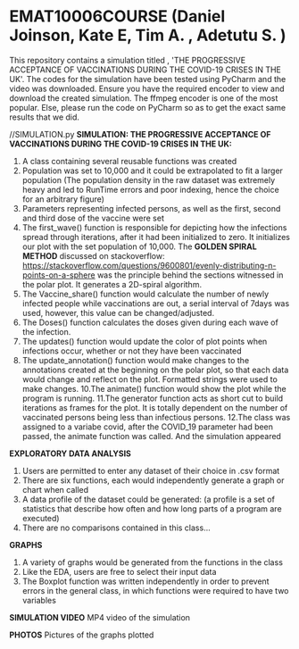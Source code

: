 # EMAT10006COURSE (Daniel Joinson, Kate E, Tim A. , Adetutu S. )
This repository contains a simulation titled , 'THE PROGRESSIVE ACCEPTANCE OF VACCINATIONS DURING THE COVID-19 CRISES IN THE UK'.
The codes for the simulation have been tested using PyCharm and the video was downloaded. Ensure you have the required encoder to view and download the created simulation.
The ffmpeg encoder is one of the most popular. Else, please run the code on PyCharm so as to get the exact same results that we did.

//SIMULATION.py
**SIMULATION: THE PROGRESSIVE ACCEPTANCE OF VACCINATIONS DURING THE COVID-19 CRISES IN THE UK:**
1. A class containing several reusable functions was created
2. Population was set to 10,000 and it could be extrapolated to fit a larger population (The population density in the raw dataset was extremely heavy and led to RunTime errors and poor indexing, hence the choice for an arbitrary figure)
3. Parameters representing infected persons, as well as the first, second and third dose of the vaccine were set
4. The first_wave() function is responsible for depicting how the infections spread through iterations, after it had been initialized to zero. It initializes our plot with the set population of 10,000. 
The **GOLDEN SPIRAL METHOD** discussed on stackoverflow: https://stackoverflow.com/questions/9600801/evenly-distributing-n-points-on-a-sphere was the principle behind the sections witnessed in the polar plot. 
It generates a 2D-spiral algorithm.
6. The Vaccine_share() function would calculate the number of newly infected people while vaccinations are out, a serial interval of 7days was used, however, this value can be changed/adjusted. 
7. The Doses() function calculates the doses given during each wave of the infection.
8. The updates() function would update the color of plot points when infections occur, whether or not they have been vaccinated
9. The update_annotation() function would make changes to the annotations created at the beginning on the polar plot, so that each data would change and reflect on the plot. Formatted strings were used to make changes.
10.The animate() function would show the plot while the program is running.
11.The generator function acts as short cut to build iterations as frames for the plot. It is totally dependent on the number of vaccinated persons being less than infectious persons.
12.The class was assigned to a variabe covid, after the COVID_19 parameter had been passed, the animate function was called. And the simulation appeared


**EXPLORATORY DATA ANALYSIS**
1. Users are permitted to enter any dataset of their choice in .csv format
2. There are six functions, each would independently generate a graph or chart when called
3. A data profile of the dataset could be generated: (a profile is a set of statistics that describe how often and how long parts of a program are executed)
4. There are no comparisons contained in this class...

**GRAPHS**
1. A variety of graphs would be generated from the functions in the class
2. Like the EDA, users are free to select their input data
3. The Boxplot function was written independently in order to prevent errors in the general class, in which functions were required to have two variables

**SIMULATION VIDEO**
MP4 video of the simulation

**PHOTOS**
Pictures of the graphs plotted
















